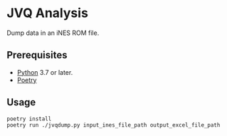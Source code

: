 # JVQ Analysis

Dump data in an iNES ROM file.

## Prerequisites

* [Python](https://www.python.org/) 3.7 or later.
* [Poetry](https://python-poetry.org/)

## Usage

```bash
poetry install
poetry run ./jvqdump.py input_ines_file_path output_excel_file_path
```
